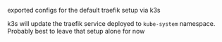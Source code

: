 exported configs for the default traefik setup via k3s


k3s will update the traefik service deployed to `kube-system` namespace. Probably best to leave that setup alone for now
